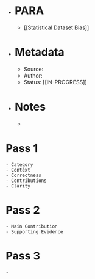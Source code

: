 - # PARA
	- [[Statistical Dataset Bias]]
- # Metadata
	- Source:
	- Author:
	- Status: [[IN-PROGRESS]]
- # Notes
	-
# Pass 1
	- Category
	- Context
	- Correctness
	- Contributions
	- Clarity
# Pass 2
	- Main Contribution
	- Supporting Evidence
# Pass 3
	-